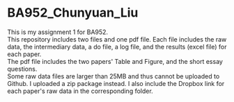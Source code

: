 # BA952_Chunyuan_Liu
This is my assignment 1 for BA952.<br>
This repository includes two files and one pdf file. Each file includes the raw data, the intermediary data, a do file, a log file, and the results (excel file) for each paper. <br>
The pdf file includes the two papers' Table and Figure, and the short essay questions.<br>
Some raw data files are larger than 25MB and thus cannot be uploaded to Github. I uploaded a zip package instead. I also include the Dropbox link for each paper's raw data in the corresponding folder.
